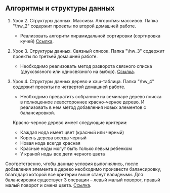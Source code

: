 ## Алгоритмы и структуры данных

1. Урок 2. Структуры данных. Массивы. Алгоритмы массивов. Папка "\hw_2\" содержит проекты по второй домашней работе.   
    +   Реализовать алгоритм пирамидальной сортировки (сортировка кучей) [Cсылка](https://github.com/ColdSun93/Algorithms_and_data_structures/tree/main/hw_2 "проект").

2. Урок 3. Структуры данных. Связный список. Папка "\hw_3\" содержит проекты по третьей домашней работе.   
    +   Необходимо реализовать метод разворота связного списка (двухсвязного или односвязного на выбор). [Cсылка](https://github.com/ColdSun93/Algorithms_and_data_structures/tree/main/hw_3 "проект"). 

3. Урок 4. Структуры данных дерево и хэш-таблица. Папка "\hw_4\" содержит проекты по четвертой домашней работе.   
    +   Необходимо превратить собранное на семинаре дерево поиска в полноценное левостороннее красно-черное дерево. И реализовать в нем метод добавления новых элементов с балансировкой.

    Красно-черное дерево имеет следующие критерии:
    -  Каждая нода имеет цвет (красный или черный)
    -  Корень дерева всегда черный
    -  Новая нода всегда красная
    -  Красные ноды могут быть только левым ребенком
    -  У краной ноды все дети черного цвета

Соответственно, чтобы данные условия выполнялись, после добавления элемента в дерево необходимо произвести балансировку, благодаря которой все критерии выше станут валидными. Для балансировки существует 3 операции – левый малый поворот, правый малый поворот и смена цвета. [Cсылка](https://github.com/ColdSun93/Algorithms_and_data_structures/tree/main/hw_3 "проект"). 